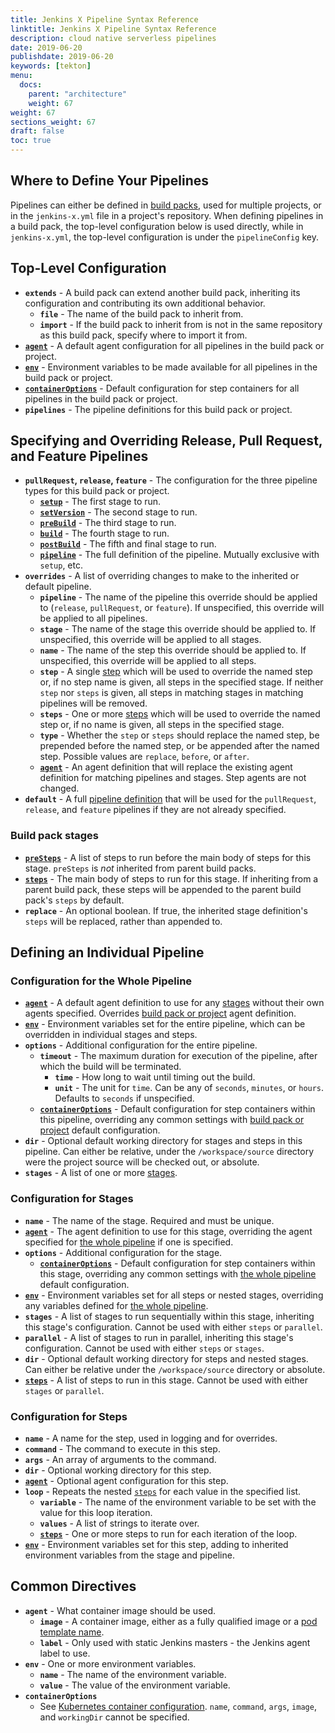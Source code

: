 ```yaml
---
title: Jenkins X Pipeline Syntax Reference
linktitle: Jenkins X Pipeline Syntax Reference
description: cloud native serverless pipelines
date: 2019-06-20
publishdate: 2019-06-20
keywords: [tekton]
menu:
  docs:
    parent: "architecture"
    weight: 67
weight: 67
sections_weight: 67
draft: false
toc: true
---
```


## Where to Define Your Pipelines

Pipelines can either be defined in [build packs](build-packs.md), used for
multiple projects, or in the `jenkins-x.yml` file in a project's repository.
When defining pipelines in a build pack, the top-level configuration below is
used directly, while in `jenkins-x.yml`, the top-level configuration is under
the `pipelineConfig` key.

## Top-Level Configuration

* **<a id='extends'>`extends`</a>** - A build pack can extend another build pack,
inheriting its configuration and contributing its own additional behavior.
    * **`file`** - The name of the build pack to inherit from.
    * **`import`** - If the build pack to inherit from is not in the same
    repository as this build pack, specify where to import it from.
* **[`agent`](#agent)** - A default agent configuration for all pipelines in the
build pack or project.
* **[`env`](#env)** - Environment variables to be made available for all
pipelines in the build pack or project.
* **[`containerOptions`](#containerOptions)** - Default configuration for step
containers for all pipelines in the build pack or project.
* **<a id='pipelines'>`pipelines`</a>** - The pipeline definitions for this
build pack or project.

## Specifying and Overriding Release, Pull Request, and Feature Pipelines

* **<a id='pullRequest-release-feature'>`pullRequest`, `release`, `feature`</a>** -
The configuration for the three pipeline types for this build pack or project.
    * **[`setup`](#build-pack-stages)** - The first stage to run.
    * **[`setVersion`](#build-pack-stages)** - The second stage to run.
    * **[`preBuild`](#build-pack-stages)** - The third stage to run.
    * **[`build`](#build-pack-stages)** - The fourth stage to run.
    * **[`postBuild`](#build-pack-stages)** - The fifth and final stage to run.
    * **[`pipeline`](#defining-an-individual-pipeline)** - The full definition
    of the pipeline. Mutually exclusive with `setup`, etc.
* **<a id='overrides'>`overrides`</a>** - A list of overriding changes to make
to the inherited or default pipeline.
    * **`pipeline`** - The name of the pipeline this override should be applied
    to (`release`, `pullRequest`, or `feature`). If unspecified, this override
    will be applied to all pipelines.
    * **`stage`** - The name of the stage this override should be applied to.
    If unspecified, this override will be applied to all stages.
    * **`name`** - The name of the step this override should be applied to. If
    unspecified, this override will be applied to all steps.
    * **`step`** - A single [step](#configuration-for-steps) which will be used
    to override the named step or, if no step name is given, all steps in the
    specified stage. If neither `step` nor `steps` is given, all steps in
    matching stages in matching pipelines will be removed.
    * **`steps`** - One or more [steps](#configuration-for-steps) which will be
    used to override the named step or, if no name is given, all steps in the
    specified stage.
    * **`type`** - Whether the `step` or `steps` should replace the named step,
    be prepended before the named step, or be appended after the named step.
    Possible values are `replace`, `before`, or `after`.
    * **[`agent`](#agent)** - An agent definition that will replace the
    existing agent definition for matching pipelines and stages. Step agents
    are not changed.
* **<a id='default'>`default`</a>** - A full [pipeline definition](#defining-an-individual-pipeline)
that will be used for the `pullRequest`, `release`, and `feature` pipelines if
they are not already specified.

### Build pack stages

* **[`preSteps`](#configuration-for-steps)** - A list of steps to run before
the main body of steps for this stage. `preSteps` is *not* inherited from parent
build packs.
* **[`steps`](#configuration-for-steps)** - The main body of steps to run for
this stage. If inheriting from a parent build pack, these steps will be appended
to the parent build pack's `steps` by default.
* **`replace`** - An optional boolean. If true, the inherited stage definition's
`steps` will be replaced, rather than appended to.

## Defining an Individual Pipeline

### Configuration for the Whole Pipeline

* **[`agent`](#agent)** - A default agent definition to use for any
[stages](#configuration-for-stages) without their own agents specified.
Overrides [build pack or project](#top-level-configuration) agent definition.
* **[`env`](#env)** - Environment variables set for the entire pipeline, which
can be overridden in individual stages and steps.
* **<a id='options'>`options`</a>** - Additional configuration for the entire
pipeline.
    * **<a id='timeout'>`timeout`</a>** - The maximum duration for execution
    of the pipeline, after which the build will be terminated.
        * **`time`** - How long to wait until timing out the build.
        * **`unit`** - The unit for `time`. Can be any of `seconds`, `minutes`,
        or `hours`. Defaults to `seconds` if unspecified.
    * **[`containerOptions`](#containerOptions)** - Default configuration for
    step containers within this pipeline, overriding any common settings with
    [build pack or project](#top-level-configuration) default configuration.
* **<a id='dir'>`dir`</a>** - Optional default working directory for stages and
steps in this pipeline. Can either be relative, under the `/workspace/source`
directory were the project source will be checked out, or absolute.
* **<a id='stages'>`stages`</a>** - A list of one or more [stages](#configuration-for-stages).

### Configuration for Stages

* **<a id='name'>`name`</a>** - The name of the stage. Required and must be
unique.
* **[`agent`](#agent)** - The agent definition to use for this stage,
overriding the agent specified for [the whole pipeline](#configuration-for-the-whole-pipeline)
if one is specified.
* **<a id='options'>`options`</a>** - Additional configuration for the stage.
    * **[`containerOptions`](#containerOptions)** - Default configuration for
    step containers within this stage, overriding any common settings with
    [the whole pipeline](#configuration-for-the-whole-pipeline) default
    configuration.
* **[`env`](#env)** - Environment variables set for all steps or nested stages,
overriding any variables defined for [the whole pipeline](#configuration-for-the-whole-pipeline).
* **<a id='nestedstages'>`stages`</a>** - A list of stages to run sequentially
within this stage, inheriting this stage's configuration. Cannot be used with
either `steps` or `parallel`.
* **<a id='parallel'>`parallel`</a>** - A list of stages to run in parallel,
inheriting this stage's configuration. Cannot be used with either `steps` or
`stages`.
* **<a id='dir'>`dir`</a>** - Optional default working directory for steps and
nested stages. Can either be relative under the `/workspace/source` directory or
absolute.
* **[`steps`](#steps)** - A list of steps to run in this stage. Cannot be used
with either `stages` or `parallel`.

### Configuration for Steps

* **<a id='name'>`name`</a>** - A name for the step, used in logging and for
overrides.
* **<a id='command'>`command`</a>** - The command to execute in this step.
* **<a id='args'>`args`</a>** - An array of arguments to the command.
* **<a id='dir'>`dir`</a>** - Optional working directory for this step.
* **[`agent`](#agent)** - Optional agent configuration for this step.
* **<a id='loop'>`loop`</a>** - Repeats the nested [`steps`](#configuration-for-steps)
for each value in the specified list.
    * **`variable`** - The name of the environment variable to be set with the
    value for this loop iteration.
    * **`values`** - A list of strings to iterate over.
    * **[`steps`](#configuration-for-steps)** - One or more steps to run for
    each iteration of the loop.
* **[`env`](#env)** - Environment variables set for this step, adding to
inherited environment variables from the stage and pipeline.

## Common Directives

* **<a id='agent'>`agent`</a>** - What container image should be used.
    * **`image`** - A container image, either as a fully qualified image or a
    [pod template name](pod-templates.md).
    * **`label`** - Only used with static Jenkins masters - the Jenkins agent
    label to use.
* **<a id='env'>`env`</a>** - One or more environment variables.
    * **`name`** - The name of the environment variable.
    * **`value`** - The value of the environment variable.
* **<a id='containerOptions'>`containerOptions`</a>**
    * See [Kubernetes container configuration](https://kubernetes.io/docs/concepts/containers).
    `name`, `command`, `args`, `image`, and `workingDir` cannot be specified.

